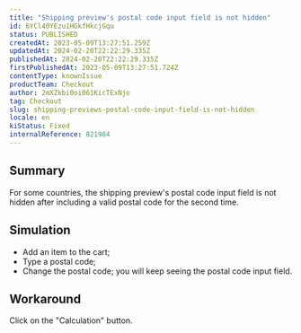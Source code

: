 ```yaml
---
title: "Shipping preview's postal code input field is not hidden"
id: 6YCl40YEzu1HGkfHkcjGqu
status: PUBLISHED
createdAt: 2023-05-09T13:27:51.259Z
updatedAt: 2024-02-20T22:22:29.335Z
publishedAt: 2024-02-20T22:22:29.335Z
firstPublishedAt: 2023-05-09T13:27:51.724Z
contentType: knownIssue
productTeam: Checkout
author: 2mXZkbi0oi061KicTExNjo
tag: Checkout
slug: shipping-previews-postal-code-input-field-is-not-hidden
locale: en
kiStatus: Fixed
internalReference: 821984
---
```


## Summary


For some countries, the shipping preview's postal code input field is not hidden after including a valid postal code for the second time.


##

## Simulation



- Add an item to the cart;
- Type a postal code;
- Change the postal code; you will keep seeing the postal code input field.


##

## Workaround


Click on the "Calculation" button.




